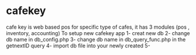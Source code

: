 # cafekey
cafe key is web based pos for specific type of cafes, it has 3 modules (pos , inventory, accounting)
To setup new cafekey app
1- creat new db
2- change db name in db_config.php
3- change db name in db_query_func.php in the getnextID query 
4- import db file into your newly created
5-

